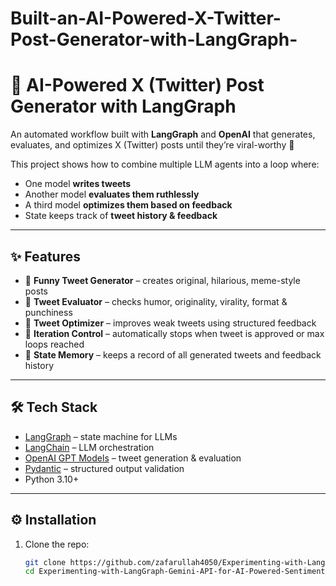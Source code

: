 # Built-an-AI-Powered-X-Twitter-Post-Generator-with-LangGraph-
# 🤖 AI-Powered X (Twitter) Post Generator with LangGraph

An automated workflow built with **LangGraph** and **OpenAI** that generates, evaluates, and optimizes X (Twitter) posts until they’re viral-worthy 🚀  

This project shows how to combine multiple LLM agents into a loop where:
- One model **writes tweets**
- Another model **evaluates them ruthlessly**
- A third model **optimizes them based on feedback**
- State keeps track of **tweet history & feedback**

---

## ✨ Features
- 🔹 **Funny Tweet Generator** – creates original, hilarious, meme-style posts  
- 🔹 **Tweet Evaluator** – checks humor, originality, virality, format & punchiness  
- 🔹 **Tweet Optimizer** – improves weak tweets using structured feedback  
- 🔹 **Iteration Control** – automatically stops when tweet is approved or max loops reached  
- 🔹 **State Memory** – keeps a record of all generated tweets and feedback history  

---

## 🛠️ Tech Stack
- [LangGraph](https://github.com/langchain-ai/langgraph) – state machine for LLMs  
- [LangChain](https://github.com/langchain-ai/langchain) – LLM orchestration  
- [OpenAI GPT Models](https://platform.openai.com) – tweet generation & evaluation  
- [Pydantic](https://docs.pydantic.dev/) – structured output validation  
- Python 3.10+  

---

## ⚙️ Installation

1. Clone the repo:
   ```bash
   git clone https://github.com/zafarullah4050/Experimenting-with-LangGraph-Gemini-API-for-AI-Powered-Sentiment-Feedback-Analysis.git
   cd Experimenting-with-LangGraph-Gemini-API-for-AI-Powered-Sentiment-Feedback-Analysis

